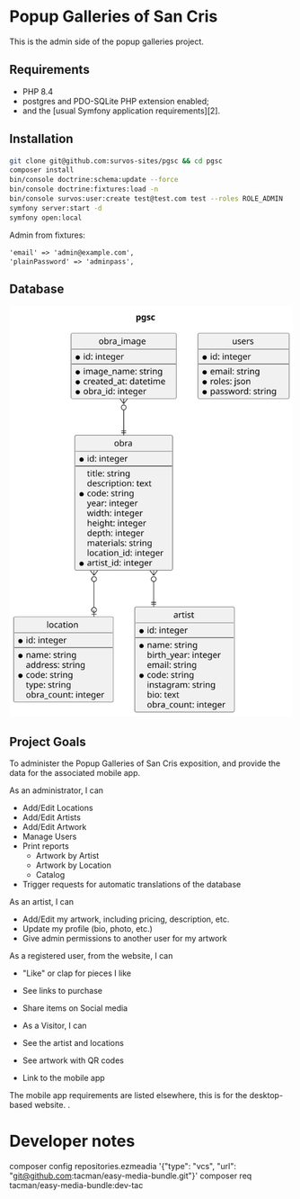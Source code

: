 # Popup Galleries of San Cris

This is the admin side of the popup galleries project.

Requirements
------------

* PHP 8.4
* postgres and PDO-SQLite PHP extension enabled;
* and the [usual Symfony application requirements][2].

Installation
------------

```bash
git clone git@github.com:survos-sites/pgsc && cd pgsc
composer install
bin/console doctrine:schema:update --force
bin/console doctrine:fixtures:load -n
bin/console survos:user:create test@test.com test --roles ROLE_ADMIN
symfony server:start -d
symfony open:local
```

Admin from fixtures:

    'email' => 'admin@example.com',
    'plainPassword' => 'adminpass',

## Database

![Database Diagram](./assets/images/db.svg)


## Project Goals

To administer the Popup Galleries of San Cris exposition, and provide the data for the associated mobile app.

As an administrator, I can

* Add/Edit Locations
* Add/Edit Artists
* Add/Edit Artwork
* Manage Users
* Print reports 
  * Artwork by Artist 
  * Artwork by Location
  * Catalog
* Trigger requests for automatic translations of the database

As an artist, I can

* Add/Edit my artwork, including pricing, description, etc.
* Update my profile (bio, photo, etc.)
* Give admin permissions to another user for my artwork

As a registered user, from the website, I can

* "Like" or clap for pieces I like
* See links to purchase
* Share items on Social media

* As a Visitor, I can

* See the artist and locations
* See artwork with QR codes
* Link to the mobile app


The mobile app requirements are listed elsewhere, this is for the desktop-based website.
.

# Developer notes

composer config repositories.ezmeadia '{"type": "vcs", "url": "git@github.com:tacman/easy-media-bundle.git"}'
composer req tacman/easy-media-bundle:dev-tac
